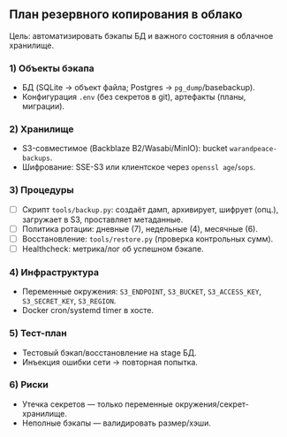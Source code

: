 ## План резервного копирования в облако

Цель: автоматизировать бэкапы БД и важного состояния в облачное хранилище.

### 1) Объекты бэкапа
- БД (SQLite → объект файла; Postgres → `pg_dump`/basebackup).
- Конфигурация `.env` (без секретов в git), артефакты (планы, миграции).

### 2) Хранилище
- S3-совместимое (Backblaze B2/Wasabi/MinIO): bucket `warandpeace-backups`.
- Шифрование: SSE-S3 или клиентское через `openssl age`/`sops`.

### 3) Процедуры
- [ ] Скрипт `tools/backup.py`: создаёт дамп, архивирует, шифрует (опц.), загружает в S3, проставляет метаданные.
- [ ] Политика ротации: дневные (7), недельные (4), месячные (6).
- [ ] Восстановление: `tools/restore.py` (проверка контрольных сумм).
- [ ] Healthcheck: метрика/лог об успешном бэкапе.

### 4) Инфраструктура
- Переменные окружения: `S3_ENDPOINT`, `S3_BUCKET`, `S3_ACCESS_KEY`, `S3_SECRET_KEY`, `S3_REGION`.
- Docker cron/systemd timer в хосте.

### 5) Тест-план
- Тестовый бэкап/восстановление на stage БД.
- Инъекция ошибки сети → повторная попытка.

### 6) Риски
- Утечка секретов — только переменные окружения/секрет-хранилище.
- Неполные бэкапы — валидировать размер/хэши.